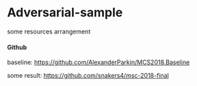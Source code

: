 # Adversarial-sample
some resources arrangement

#### Github
baseline:
https://github.com/AlexanderParkin/MCS2018.Baseline

some result:
https://github.com/snakers4/msc-2018-final
